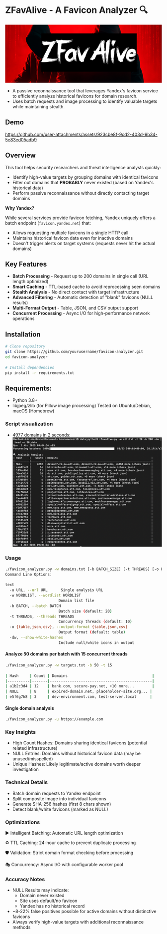 # ZFavAlive - A Favicon Analyzer 🔍
![logo.png](logo.png)

- A passive reconnaissance tool that leverages Yandex's favicon service to efficiently analyze historical favicons for domain research. 
- Uses batch requests and image processing to identify valuable targets while maintaining stealth.

## Demo

https://github.com/user-attachments/assets/923cbe8f-9cd2-403d-9b34-5e83ed05adb9


## Overview

This tool helps security researchers and threat intelligence analysts quickly:
- Identify high-value targets by grouping domains with identical favicons
- Filter out domains that **PROBABLY** never existed (based on Yandex's historical data)
- Perform passive reconnaissance without directly contacting target domains

**Why Yandex?** 

While several services provide favicon fetching, Yandex uniquely offers a batch endpoint (`favicon.yandex.net`) that:
- Allows requesting multiple favicons in a single HTTP call
- Maintains historical favicon data even for inactive domains
- Doesn't trigger alerts on target systems (requests never hit the actual domains)

## Key Features

- **Batch Processing** - Request up to 200 domains in single call (URL length optimized)
- **Smart Caching** - TTL-based cache to avoid reprocessing seen domains
- **Stealth Analysis** - No direct contact with target infrastructure
- **Advanced Filtering** - Automatic detection of "blank" favicons (NULL results)
- **Multi-Format Output** - Table, JSON, and CSV output support
- **Concurrent Processing** - Async I/O for high-performance network operations

## Installation

```bash
# Clone repository
git clone https://github.com/yourusername/favicon-analyzer.git
cd favicon-analyzer

# Install dependencies
pip install -r requirements.txt
```

## Requirements:

- Python 3.8+
- libjpeg/zlib (for Pillow image processing)
Tested on Ubuntu/Debian, macOS (Homebrew)

### Script visualization
- 4977 domains in 2 seconds:
![usage.png](usage.png)

### Usage

```bash
./favicon_analyzer.py -w domains.txt [-b BATCH_SIZE] [-t THREADS] [-o FORMAT]
Command Line Options:

text
  -u URL, --url URL      Single analysis URL
  -w WORDLIST, --wordlist WORDLIST
                        Domain list file
  -b BATCH, --batch BATCH
                        Batch size (default: 20)
  -t THREADS, --threads THREADS
                        Concurrency threads (default: 10)
  -o {table,json,csv}, --output-format {table,json,csv}
                        Output format (default: table)
  -dw, --show-white-hashes
                        Include null/white icons in output
```

#### Analyze 50 domains per batch with 15 concurrent threads
```bash
./favicon_analyzer.py -w targets.txt -b 50 -t 15

| Hash     | Count | Domains                                      |
|----------|-------|----------------------------------------------|
| a1b2c3d4 | 12    | bank.com, secure-pay.net, +10 more...        |
| NULL     | 8     | expired-domain.net, placeholder-site.org... |
| e5f6g7h8 | 3     | dev-environment.com, test-server.local      |
```


#### Single domain analysis
```bash
./favicon_analyzer.py -u https://example.com
```

### Key Insights

- High Count Hashes: Domains sharing identical favicons (potential related infrastructure)
- NULL Entries: Domains without historical favicon data (may be unused/misspelled)
- Unique Hashes: Likely legitimate/active domains worth deeper investigation

### Technical Details

- Batch domain requests to Yandex endpoint
- Split composite image into individual favicons
- Generate SHA-256 hashes (first 8 chars shown)
- Detect blank/white favicons (marked as NULL)

### Optimizations

▶️ Intelligent Batching: Automatic URL length optimization

♻️ TTL Caching: 24-hour cache to prevent duplicate processing

🛡️ Validation: Strict domain format checking before processing

🎭 Concurrency: Async I/O with configurable worker pool

### Accuracy Notes
- NULL Results may indicate:
  - Domain never existed
  - Site uses default/no favicon
  - Yandex has no historical record
- ~8-22% false positives possible for active domains without distinctive favicons
- Always verify high-value targets with additional reconnaissance methods

